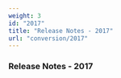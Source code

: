 ```yaml
---
weight: 3
id: "2017"
title: "Release Notes - 2017"
url: "conversion/2017"
---
```


### Release Notes - 2017 ###



